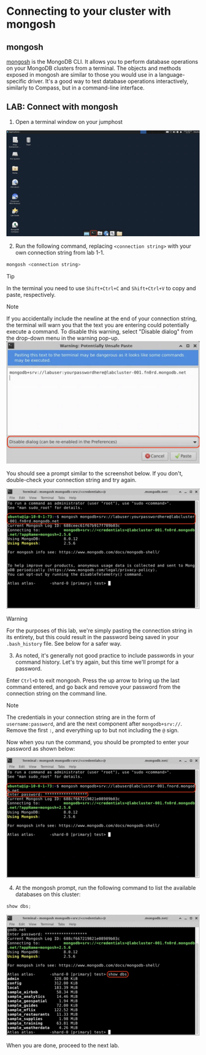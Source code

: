 # Connecting to your cluster with mongosh

## mongosh
[mongosh](https://www.mongodb.com/docs/mongodb-shell/) is the MongoDB CLI.
It allows you to perform database operations on
your MongoDB clusters from a terminal. The objects and methods exposed in
mongosh are similar to those you would use in a language-specific driver.
It's a good way to test database operations interactively, similarly to
Compass, but in a command-line interface.

## LAB: Connect with mongosh

1. Open a terminal window on your jumphost

![Jumphost desktop with the terminal icon highlighted](images/terminal-icon.png)

2. Run the following command, replacing `<connection string>` with your own
   connection string from lab 1-1.

  ```bash
  mongosh <connection string>
  ```

  > [!TIP]
  > In the terminal you need to use `Shift+Ctrl+C` and `Shift+Ctrl+V` to copy and paste, respectively.

  > [!NOTE] 
  > If you accidentally include the newline at the end of your
    connection string, the terminal will warn you that the text you are entering
    could potentially execute a command. To disable this warning, select "Disable
    dialog" from the drop-down menu in the warning pop-up.
    ![Terminal paste warning](images/terminal-paste-warning.png)

  You should see a prompt similar to the screenshot below. If you don't,
  double-check your connection string and try again.

  ![Terminal window with a connection via mongosh](images/mongosh-connect.png)

  > [!WARNING] 
  > For the purposes of this lab, we're simply pasting the
    connection string in its entirety, but this could result in the password
    being saved in your `.bash_history` file. See below for a safer way.

3. As noted, it's generally not good practice to include passwords in your
  command history. Let's try again, but this time we'll prompt for a password.

  Enter `Ctrl+D` to exit mongosh. Press the up arrow to bring up the last
  command entered, and go back and remove your password from the connection
  string on the command line.

  > [!NOTE] 
  > The credentials in your connection string are in the form
    of `username:password`, and are the next component after `mongodb+srv://`.
    Remove the first `:`, and everything up to but not including the `@` sign.

  Now when you run the command, you should be prompted to enter your password
  as shown below:

  ![Connecting to mongosh with no password](images/mongosh-connect-no-pass.png)

4. At the mongosh prompt, run the following command to list the available
  databases on this cluster:

  ```js
  show dbs;
  ```

  ![mongosh list of databases](images/mongosh-show-dbs.png)

When you are done, proceed to the next lab.